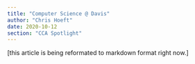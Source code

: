 ```yaml
---
title: "Computer Science @ Davis"
author: "Chris Hoeft"
date: 2020-10-12
section: "CCA Spotlight"
---
```


[this article is being reformated to markdown format right now.] 

